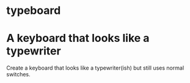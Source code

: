 # typeboard
A keyboard that looks like a typewriter
====

Create a keyboard that looks like a typewriter(ish) but still uses normal switches.
